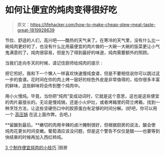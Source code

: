 # 如何让便宜的炖肉变得很好吃

> 原文：<https://lifehacker.com/how-to-make-cheap-stew-meat-taste-great-1819928639>

节俭、舒适的人们，高兴吧——酷热的天气来了。在寒冷的天气里，没有什么比一碗炖肉更好的了，也没有什么比用最便宜的肉片做的一大碗一大碗的饭菜更让小气鬼满意的了。炖肉很容易，但是为了得到最好的味道，炖肉需要额外的照顾。



当我们走向冬天的时候，请记住厨师给炖肉的提示 :

把它煎好。我和下一个懒人一样喜欢快速慢炖食谱，但是不要相信说你可以跳过这一步的食谱。花时间在你的肉上烤一层好的棕色外皮是非常值得的，给你很多丰富的鲜味，这些鲜味将会传到整个炖肉中。

用小火慢炖。毕竟，当你把“炖肉”变成动词时，它就是这个意思，这也是这些便宜的肉片最擅长的。无论是慢炖锅，还是小火炉灶，或者烤箱里的荷兰烤箱，找到一种烹饪方法，让这些坚硬伤口中的胶原蛋白有足够的时间分解。(好吧，你可以用一个 [高压锅](https://lifehacker.com/tag/instant-pot) 在这上面作弊。去吧。)

**留酸到最后。**嫩切的肉用辛辣的卤汁腌制很好，但根据厨房的说法，酸会使炖肉花更长时间变嫩。葡萄酒应该没问题，但是这个警告不仅仅是醋——也要等到快结束的时候再加入西红柿炖。

[3 个制作便宜炖肉的小技巧](http://www.thekitchn.com/3-tips-for-making-inexpensive-stew-meat-taste-heavenly-184103) |厨房